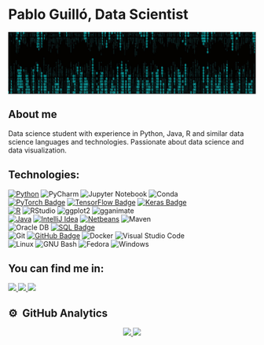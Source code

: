 # Pablo Guilló, Data Scientist

<img align='center' src= https://github.com/pguillo02/pguillo02/blob/main/header-banner.jpg  >

## About me

Data science student with experience in Python, Java, R and similar data science languages and technologies. Passionate about data science and data visualization.

## Technologies:

[![Python](https://img.shields.io/badge/Python-3776AB?style=for-the-badge&logo=python&logoColor=white&labelColor=3776AB)]()
![PyCharm](https://img.shields.io/badge/PyCharm-000000?style=for-the-badge&logo=PyCharm&logoColor=white&labelColor=000000)
![Jupyter Notebook](https://img.shields.io/badge/Jupyter_Notebook-F37626?style=for-the-badge&logo=Jupyter&logoColor=white&labelColor=F37626)
![Conda](https://img.shields.io/badge/Conda-44A833?style=for-the-badge&logo=anaconda&logoColor=white&labelColor=44A833)
</br>
[![PyTorch Badge](https://img.shields.io/badge/PyTorch-EE4C2C?style=for-the-badge&logo=pytorch&logoColor=white&labelColor=EE4C2C)](link-to-pytorch)
[![TensorFlow Badge](https://img.shields.io/badge/TensorFlow-FF6F00?style=for-the-badge&logo=tensorflow&logoColor=white&labelColor=FF6F00)](link-to-tensorflow)
[![Keras Badge](https://img.shields.io/badge/Keras-D00000?style=for-the-badge&logo=keras&logoColor=white&labelColor=D00000)](link-to-keras)
</br>
[![R](https://img.shields.io/badge/R-276DC3?style=for-the-badge&logo=r&logoColor=white&labelColor=276DC3)]()
![RStudio](https://img.shields.io/badge/RStudio-75AADB?style=for-the-badge&logo=RStudio&logoColor=white&labelColor=75AADB)
![ggplot2](https://img.shields.io/badge/ggplot2-EE7733?style=for-the-badge&logo=R&logoColor=white&labelColor=EE7733)
![gganimate](https://img.shields.io/badge/gganimate-FF99CC?style=for-the-badge&logo=R&logoColor=white&labelColor=FF99CC)
</br>
[![Java](https://img.shields.io/badge/Java-007396?style=for-the-badge&logo=openjdk&logoColor=white&labelColor=007396)]()
[![IntelliJ Idea](https://img.shields.io/badge/IntelliJ_Idea-0071C5?style=for-the-badge&logo=intellijidea&logoColor=white&labelColor=1B6AC6)]()
[![Netbeans](https://img.shields.io/badge/NetBeans-1B6AC6?style=for-the-badge&logo=apachenetbeanside&logoColor=white&labelColor=1B6AC6)]()
![Maven](https://img.shields.io/badge/Maven-C71A36?style=for-the-badge&logo=apache-maven&logoColor=white&labelColor=C71A36)
</br>
![Oracle DB](https://img.shields.io/badge/Oracle_DB-FF6600?style=for-the-badge&logo=oracle&logoColor=white&labelColor=FF6600)
[![SQL Badge](https://img.shields.io/badge/SQL-025E8C?style=for-the-badge&logo=sql&logoColor=white&labelColor=025E8C)](link-to-your-sql-project)
</br>
![Git](https://img.shields.io/badge/Git-F05032?style=for-the-badge&logo=git&logoColor=white&labelColor=F05032)
[![GitHub Badge](https://img.shields.io/badge/GitHub-181717?style=for-the-badge&logo=github&logoColor=white&labelColor=181717)](link-to-your-github)
![Docker](https://img.shields.io/badge/Docker-2496ED?style=for-the-badge&logo=docker&logoColor=white&labelColor=2496ED)
![Visual Studio Code](https://img.shields.io/badge/VS_Code-007ACC?style=for-the-badge&logo=visual-studio-code&logoColor=white&labelColor=007ACC)
</br>
![Linux](https://img.shields.io/badge/Linux-FCC624?style=for-the-badge&logo=linux&logoColor=black&labelColor=FCC624)
![GNU Bash](https://img.shields.io/badge/GNU_Bash-4EAA25?style=for-the-badge&logo=gnu-bash&logoColor=white&labelColor=4EAA25)
![Fedora](https://img.shields.io/badge/Fedora-294172?style=for-the-badge&logo=fedora&logoColor=white&labelColor=294172)
![Windows](https://img.shields.io/badge/Windows-0078D6?style=for-the-badge&logo=windows&logoColor=white&labelColor=0078D6)
</br>

## You can find me in:

<a href="https://www.linkedin.com/in/pabloguillojimenez" target="_blank">
<img src="https://img.shields.io/badge/LinkedIn-0077B5?style=for-the-badge&logo=linkedin&logoColor=white" />
</a>

<a href="https://www.kaggle.com/pguillo02" target="_blank">
  <img src="https://img.shields.io/badge/Kaggle-20BEFF?style=for-the-badge&logo=kaggle&logoColor=white" />
</a>

<a href="mailto:pabloguilloprofesional@gmail.com" target="_blank">
  <img src="https://img.shields.io/badge/Professional Email-0077B5?style=for-the-badge&logo=email&logoColor=white" />
</a>
</br>

## ⚙️ &nbsp;GitHub Analytics

<p align="center">
<a href="https://github.com/pguillo02">
  <img height="165em" src="https://github-readme-stats-eight-theta.vercel.app/api?username=pguillo02&show_icons=true&theme=algolia&include_all_commits=true&count_private=true"/>
  <img height="165em" src="https://github-readme-stats-eight-theta.vercel.app/api/top-langs/?username=pguillo02&layout=compact&langs_count=8&theme=algolia"/>
</a>
</p>
